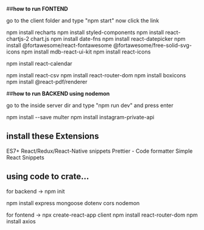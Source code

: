 ##**how to run FONTEND**

go to the client folder and type "npm start" now click the link

npm install recharts
npm install styled-components
npm install react-chartjs-2 chart.js
npm install date-fns
npm install react-datepicker
npm install @fortawesome/react-fontawesome @fortawesome/free-solid-svg-icons
npm install mdb-react-ui-kit
npm install react-icons


npm install react-calendar

npm install react-csv
npm install react-router-dom
npm install boxicons
npm install @react-pdf/renderer

##**how to run BACKEND using nodemon**

go to the inside server dir and type "npm run dev" and press enter

npm install --save multer
npm install instagram-private-api

## install these Extensions

ES7+ React/Redux/React-Native snippets
Prettier - Code formatter
Simple React Snippets

## using code to crate...

for backend ->
npm init

npm install express mongoose dotenv cors nodemon

for fontend ->
npx create-react-app client
npm install react-router-dom
npm install axios
